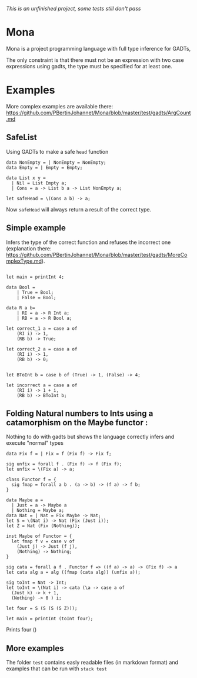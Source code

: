 *This is an unfinished project, some tests still don't pass*

# Mona

Mona is a project programming language with full type inference for GADTs,

The only constraint is that there must not be an expression with two case expressions using gadts, the type must be specified for at least one.

# Examples

More complex examples are available there:
https://github.com/PBertinJohannet/Mona/blob/master/test/gadts/ArgCount.md

## SafeList 

Using GADTs to make a safe ```head``` function
```
data NonEmpty = | NonEmpty = NonEmpty;
data Empty = | Empty = Empty;

data List x y =
  | Nil = List Empty a;
  | Cons = a -> List b a -> List NonEmpty a;

let safeHead = \(Cons a b) -> a;
```
Now ```safeHead``` will always return a result of the correct type.

## Simple example

Infers the type of the correct function and refuses the incorrect one (explanation there: https://github.com/PBertinJohannet/Mona/blob/master/test/gadts/MoreComplexType.md).
```

let main = printInt 4;

data Bool = 
    | True = Bool;
    | False = Bool;

data R a b= 
    | RI = a -> R Int a;
    | RB = a -> R Bool a;

let correct_1 a = case a of
    (RI i) -> 1,
    (RB b) -> True;

let correct_2 a = case a of
    (RI i) -> 1,
    (RB b) -> 0;


let BToInt b = case b of (True) -> 1, (False) -> 4;

let incorrect a = case a of
    (RI i) -> 1 + i,
    (RB b) -> BToInt b;

```


## Folding Natural numbers to Ints using a catamorphism on the Maybe functor :

Nothing to do with gadts but shows the language correctly infers and execute "normal" types

```
data Fix f = | Fix = f (Fix f) -> Fix f;

sig unfix = forall f . (Fix f) -> f (Fix f);
let unfix = \(Fix a) -> a;

class Functor f = {
  sig fmap = forall a b . (a -> b) -> (f a) -> f b;
}

data Maybe a =
  | Just = a -> Maybe a
  | Nothing = Maybe a;
data Nat = | Nat = Fix Maybe -> Nat;
let S = \(Nat i) -> Nat (Fix (Just i));
let Z = Nat (Fix (Nothing));

inst Maybe of Functor = {
  let fmap f v = case v of
    (Just j) -> Just (f j),
    (Nothing) -> Nothing;
}

sig cata = forall a f . Functor f => ((f a) -> a) -> (Fix f) -> a
let cata alg a = alg ((fmap (cata alg)) (unfix a));

sig toInt = Nat -> Int;
let toInt = \(Nat i) -> cata (\a -> case a of
  (Just k) -> k + 1,
  (Nothing) -> 0 ) i;

let four = S (S (S (S Z)));

let main = printInt (toInt four);
```
Prints four ()

## More examples 

The folder ```test``` contains easly readable files (in markdown format) and examples that can be run with ```stack test```


